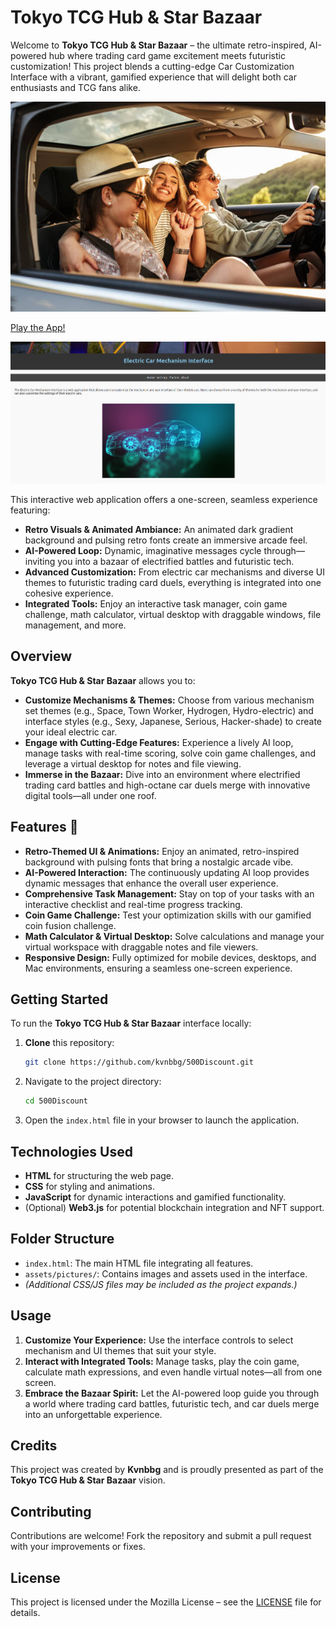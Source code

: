 # Tokyo TCG Hub & Star Bazaar

Welcome to **Tokyo TCG Hub & Star Bazaar** – the ultimate retro-inspired, AI-powered hub where trading card game excitement meets futuristic customization! This project blends a cutting-edge Car Customization Interface with a vibrant, gamified experience that will delight both car enthusiasts and TCG fans alike.

![Car Image](/assets/pictures/car.jpg)

[Play the App!](https://kvnbbg.github.io/500Discount/index.html)

![Screenshot](screenshot.jpg)

This interactive web application offers a one-screen, seamless experience featuring:
- **Retro Visuals & Animated Ambiance:** An animated dark gradient background and pulsing retro fonts create an immersive arcade feel.
- **AI-Powered Loop:** Dynamic, imaginative messages cycle through—inviting you into a bazaar of electrified battles and futuristic tech.
- **Advanced Customization:** From electric car mechanisms and diverse UI themes to futuristic trading card duels, everything is integrated into one cohesive experience.
- **Integrated Tools:** Enjoy an interactive task manager, coin game challenge, math calculator, virtual desktop with draggable windows, file management, and more.

## Overview

**Tokyo TCG Hub & Star Bazaar** allows you to:
- **Customize Mechanisms & Themes:** Choose from various mechanism set themes (e.g., Space, Town Worker, Hydrogen, Hydro-electric) and interface styles (e.g., Sexy, Japanese, Serious, Hacker-shade) to create your ideal electric car.
- **Engage with Cutting-Edge Features:** Experience a lively AI loop, manage tasks with real-time scoring, solve coin game challenges, and leverage a virtual desktop for notes and file viewing.
- **Immerse in the Bazaar:** Dive into an environment where electrified trading card battles and high-octane car duels merge with innovative digital tools—all under one roof.

## Features 🌟

- **Retro-Themed UI & Animations:** Enjoy an animated, retro-inspired background with pulsing fonts that bring a nostalgic arcade vibe.
- **AI-Powered Interaction:** The continuously updating AI loop provides dynamic messages that enhance the overall user experience.
- **Comprehensive Task Management:** Stay on top of your tasks with an interactive checklist and real-time progress tracking.
- **Coin Game Challenge:** Test your optimization skills with our gamified coin fusion challenge.
- **Math Calculator & Virtual Desktop:** Solve calculations and manage your virtual workspace with draggable notes and file viewers.
- **Responsive Design:** Fully optimized for mobile devices, desktops, and Mac environments, ensuring a seamless one-screen experience.

## Getting Started

To run the **Tokyo TCG Hub & Star Bazaar** interface locally:

1. **Clone** this repository:
    ```bash
    git clone https://github.com/kvnbbg/500Discount.git
    ```
2. Navigate to the project directory:
    ```bash
    cd 500Discount
    ```
3. Open the `index.html` file in your browser to launch the application.

## Technologies Used

- **HTML** for structuring the web page.
- **CSS** for styling and animations.
- **JavaScript** for dynamic interactions and gamified functionality.
- (Optional) **Web3.js** for potential blockchain integration and NFT support.

## Folder Structure

- `index.html`: The main HTML file integrating all features.
- `assets/pictures/`: Contains images and assets used in the interface.
- *(Additional CSS/JS files may be included as the project expands.)*

## Usage

1. **Customize Your Experience:** Use the interface controls to select mechanism and UI themes that suit your style.
2. **Interact with Integrated Tools:** Manage tasks, play the coin game, calculate math expressions, and even handle virtual notes—all from one screen.
3. **Embrace the Bazaar Spirit:** Let the AI-powered loop guide you through a world where trading card battles, futuristic tech, and car duels merge into an unforgettable experience.

## Credits

This project was created by **Kvnbbg** and is proudly presented as part of the **Tokyo TCG Hub & Star Bazaar** vision.

## Contributing

Contributions are welcome! Fork the repository and submit a pull request with your improvements or fixes.

## License

This project is licensed under the Mozilla License – see the [LICENSE](LICENSE) file for details.